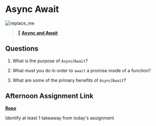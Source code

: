 # Async Await

![replace_me](https://codeworks.blob.core.windows.net/public/assets/img/illustrations/placeholder.svg)

> **📖 [Async and Await](https://codeworksacademy.com/fs-student-guide/resources/wk4/03-Async-Await)**

## Questions

1. What is the purpose of `Async`/`Await`?

2. What must you do in order to  `await` a promise inside of a function?

3. What are some of the primary benefits of `Async`/`Await`?

## Afternoon Assignment Link

**[Repo](https://github.com/JoaoLucasMelo/<ASSIGNMENT_REPO>)**

Identify at least 1 takeaway from today's assignment

